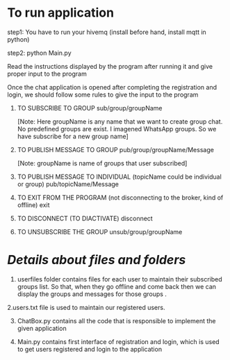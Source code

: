 # To run  application

step1: You have to run your hivemq (install before hand, install mqtt in python) 

step2: python Main.py


 Read the instructions displayed by the program after running it and give proper input to the program
 
 
Once the chat application is opened after completing the registration and login, we should follow some rules to give the input to the program


1. TO SUBSCRIBE TO GROUP
   sub/group/groupName
   
   [Note: Here groupName is any name that we want to create group chat. No predefined groups are exist. I imagened WhatsApp
   groups. So we have subscribe for a new group name]
   
   
2. TO PUBLISH MESSAGE TO GROUP
   pub/group/groupName/Message
   
   [Note: groupName is name of groups that user subscribed]
   
3. TO PUBLISH MESSAGE TO INDIVIDUAL (topicName could be individual or group)
   pub/topicName/Message
   
4. TO  EXIT FROM THE PROGRAM (not disconnecting to the broker, kind of offline)
   exit


5. TO DISCONNECT (TO DIACTIVATE)
   disconnect
   
6. TO UNSUBSCRIBE THE GROUP
   unsub/group/groupName


# *Details about files and folders*
1. userfiles folder contains files for each user to maintain their subscribed groups list. So that, when they go offline and come back then we can display the groups and messages for those groups .

2.users.txt file is used to maintain our registered users. 

3. ChatBox.py contains all the code that is responsible to implement the given application

4. Main.py contains first interface of registration and login, which is used to get users registered and login to the application
   
  
